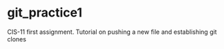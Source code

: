 # git_practice1
CIS-11 first assignment. Tutorial on pushing a new file and establishing git clones
